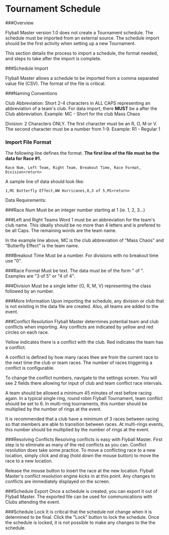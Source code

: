 # Tournament Schedule

###Overview

Flyball Master version 1.0 does not create a Tournament schedule. The schedule must be imported from an external source. The schedule import should be the first activity when setting up a new Tournament.

This section details the process to import a schedule, the format needed, and steps to take after the import is complete.

###Schedule Import

Flyball Master allows a schedule to be imported from a comma separated value file (CSV). The format of the file is critical. 

###Naming Conventions

Club Abbreviation: Short 2-4 characters in ALL CAPS representing an abbreviation of a team's club. For data import, there **MUST** be a <space> after the Club abbreviation.
Example: MC - Short for the club Mass Chaos
     
Division: 2 Characters ONLY. The first character must be an R, O, M or V. The second character must be a number from 1-9.
Example: R1 - Regular 1


### Import File Format

The following line defines the format. **The first line of the file must be the data for Race #1.**

```
Race Num, Left Team, Right Team, Breakout Time, Race Format, Division<return>
```

A sample line of data should look like:

```
1,MC Butterfly Effect,WW Hurricanes,0,3 of 5,M1<return>
```

Data Requirements:

###Race Num
Must be an integer number starting at 1 (ie. 1, 2, 3...)

###Left and Right Teams
Word 1 must be an abbreviation for the team's club name. This ideally should be no more than 4 letters and is prefered to be all Caps. The remaining words are the team name. 

In the example line above, MC is the club abbreviation of "Mass Chaos" and "Butterfly Effect" is the team name.

###Breakout Time
Must be a number. For divisions with no breakout time use "0".

###Race Format
Must be text. The data must be of the form "<integer> of <integer>". Examples are "3 of 5" or "4 of 4".

###Division
Must be a single letter {O, R, M, V} representing the class followed by an number.

###More Information
Upon importing the schedule, any division or club that is not existing in the data file are created. Also, all teams are added to the event.

###Conflict Resolution
Flyball Master determines potential team and club conflicts when importing. Any conflicts are indicated by yellow and red circles on each race.

Yellow indicates there is a conflict with the club. Red indicates the team has a conflict.

A conflict is defined by how many races thee are from the current race to the next time the club or team races. The number of races triggering a conflict is configurable.

To change the conflict numbers, navigate to the settings screen. You will see 2 fields there allowing for input of club and team conflict race intervals.

A team should be allowed a minimum 45 minutes of rest before racing again. In a typical single ring, round robin Flyball Tournament, team conflict should be set to 6. In multi-ring tournaments, this number should be multiplied by the number of rings at the event.

It is recommended that a club have a minimum of 3 races between racing so that members are able to transition between races. At multi-rings events, this number should be multiplied by the number of rings at the event.

###Resolving Conflicts
Resolving conflicts is easy with Flyball Master. First step is to eliminate as many of the red conflicts as you can. Conflict resolution does take some practice. To move a conflicting race to a new location, simply click and drag (hold down the mouse button) to move the race to a new location.

Release the mouse button to insert the race at the new location. Flyball Master's conflict resolution engine kicks in at this point. Any changes to conflicts are immediately displayed on the screen.

###Schedule Export
Once a schedule is created, you can export it out of Flyball Master. The exported file can be used for communications with Clubs attending the event.

###Schedule Lock
It is critical that the schedule not change when it is determined to be final. Click the "Lock" button to lock the schedule. Once the schedule is locked, it is not possible to make any changes to the the schedule.



